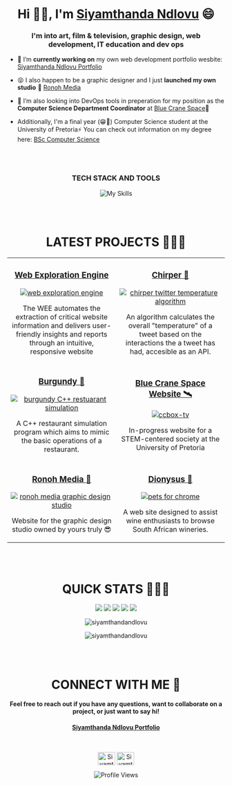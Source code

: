 <h1 align="center">Hi 👋🏾, I'm <a href="https://siyamthandandlovu.netlify.app/">Siyamthanda Ndlovu</a>
 😄</h1>
<h3 align="center">I'm into art, film & television, graphic design, web development, IT education and dev ops</h3>

- 🔭 I’m **currently working on** my own web development portfolio wesbite: [Siyamthanda Ndlovu Portfolio](https://siyamthandandlovu.netlify.app/)
- 😝 I also happen to be a graphic designer and I just **launched my own studio** 🎉 [Ronoh Media](https://ronohmedia.netlify.app/)

- 🌱 I’m also looking into DevOps tools in preperation for my position as the **Computer Science Department Coordinator** at [Blue Crane Space](https://www.linkedin.com/company/bluecranespace/)🔭

- Additionally, I'm a final year (😁🎉) Computer Science student at the University of Pretoria⚡
  You can check out information on my degree here: [BSc Computer Science](https://www.up.ac.za/yearbooks/2023/EBIT-faculty/UD-programmes/view/12134001#fin)

<div align="center">
<br><br>
<h3 align="center">TECH STACK AND TOOLS</h3>

![My Skills](https://skillicons.dev/icons?i=ubuntu,cypress,nestjs,py,grafana,prometheus,sentry,nodejs,astro,matlab,postgres,nextjs,react,docker,svelte,supabase,git,githubactions,github,java,cpp,ts,nginx,php,mysql,js,tailwind,figma,materialui,jest,vscode,eclipse,postman,netlify,bash,bun,npm,bootstrap,html,css&perline=8
)

<br><br>
<!-- Projects -->
<h1 align="center">LATEST PROJECTS 👩🏽‍💻</h1>
<div align="center">
  <table>
  <tr>
            <td width="50%">
                <h3 align="center">
                    <a href="https://github.com/COS301-SE-2024/Web-Exploration-Engine" target="_blank" rel="noreferrer">Web Exploration Engine</a>
                </h3>
                <p align="center">
                    <a href="https://github.com/COS301-SE-2024/Web-Exploration-Engine" target="_blank" rel="noreferrer"> 
			    <img src="https://mir-s3-cdn-cf.behance.net/project_modules/fs/791dfb190548687.665de18ebe3af.png" alt="web exploration engine"/> </a>
                    <p align="center">
                        The WEE automates the extraction of critical website information and delivers user-friendly insights and reports through an intuitive, responsive website
                    </p> 
            </p>
            </td>
                        <td width="50%">
                <h3 align="center">
                    <a href="https://github.com/siyamthandandlovu/chirper" target="_blank" rel="noreferrer"> Chirper 🪽</a>
                </h3>
                <p align="center">
                    <a href="https://github.com/siyamthandandlovu/chirper" target="_blank" rel="noreferrer"> 
			    <img src="https://mir-s3-cdn-cf.behance.net/project_modules/fs/50d253190548687.66574eb48dbf1.png" alt="chirper twitter temperature algorithm"/> </a>
                    <p align="center">
                        An algorithm calculates the overall "temperature" of a tweet based on the interactions the a tweet has had, accesible as an API.
                    </p> 
                </p>
            </td>
        </tr>
        <tr>
<td width="50%">
                <h3 align="center">
                    <a href="https://github.com/katnicole14/Burgundy" target="_blank" rel="noreferrer">Burgundy 🍔</a>
                </h3>
                <p align="center">
                    <a href="https://github.com/katnicole14/Burgundy" target="_blank" rel="noreferrer"> 
			    <img src="https://mir-s3-cdn-cf.behance.net/project_modules/fs/2b5f46190548687.65bc85293812d.png" alt="burgundy C++ restuarant simulation "/> </a>
                    <p align="center">
A C++ restaurant simulation program which aims to mimic the basic operations of a restaurant.</p> 
                </p>
            </td>
            <td width="50%">
                <h3 align="center">
                    <a href="https://bluecranespace.netlify.app/" target="_blank" rel="noreferrer">Blue Crane Space Website 🛰️</a>
                </h3>
                <p align="center">
                    <a href="https://bluecranespace.netlify.app/" target="_blank" rel="noreferrer"> 
			    <img src="https://mir-s3-cdn-cf.behance.net/project_modules/fs/863296190548687.663c616507db3.png" alt="ccbox-tv"/> </a>
                    <p align="center">
In-progress website for a STEM-centered society at the University of Pretoria                    </p> 
                </p>
            </td>
        </tr>
        <tr>
            <td width="50%">
				      <h3 align="center">
                    <a href="https://ronohmedia.netlify.app/" target="_blank" rel="noreferrer">Ronoh Media 👑</a>
                </h3>
                <p align="center">
                    <a href="https://ronohmedia.netlify.app/"  target="_blank" rel="noreferrer"> 
			    <img src="https://mir-s3-cdn-cf.behance.net/project_modules/fs/89444a190548687.65d73c1d50899.png" alt="ronoh media graphic design studio"/> </a>
                    <p align="center">
                        Website for the graphic design studio owned by yours truly 😎
                    </p> 
                </p>
            </td>
				<td width="50%">
                <h3 align="center">
                    <a href="https://dionysus-wines.netlify.app/" target="_blank" rel="noreferrer">Dionysus 🍷</a>
                </h3>
                <p align="center">
                    <a href="https://dionysus-wines.netlify.app/" target="_blank" rel="noreferrer"> <img src="https://mir-s3-cdn-cf.behance.net/project_modules/fs/54a541190548687.663287393b14d.png" alt="pets for chrome" /> </a>
                    <p align="center">
                        A web site designed to assist wine enthusiasts to browse South African wineries.
                    </p>  
            </p>
            </td>
        </tr>

  </table>
</div>









<br><br>

<h1 align="center">QUICK STATS 👩🏽‍💻</h1>

![](http://github-profile-summary-cards.vercel.app/api/cards/profile-details?username=siyamthandandlovu&theme=2077)
![](http://github-profile-summary-cards.vercel.app/api/cards/repos-per-language?username=siyamthandandlovu&theme=2077)
![](http://github-profile-summary-cards.vercel.app/api/cards/most-commit-language?username=siyamthandandlovu&theme=2077)
![](http://github-profile-summary-cards.vercel.app/api/cards/stats?username=siyamthandandlovu&theme=2077)
![](http://github-profile-summary-cards.vercel.app/api/cards/productive-time?username=siyamthandandlovu&theme=2077&utcOffset=8)

<p><img src="https://github-readme-streak-stats.herokuapp.com/?user=siyamthandandlovu&theme=radical&hide_border=false" alt="siyamthandandlovu" /></p>
<p><img src="https://github-readme-stats.vercel.app/api/top-langs/?username=siyamthandandlovu&theme=radical&hide_border=false&include_all_commits=false&count_private=false&layout=compact" alt="siyamthandandlovu" /></p>

</div>

<br><br>
<h1 align="center">CONNECT WITH ME 🍃</h1>


<h4 align="center"> Feel free to reach out if you have any questions, want to collaborate on a project, or just want to say hi!</h4>


<h4 align="center"><a href="https://siyamthandandlovu.netlify.app/">Siyamthanda Ndlovu Portfolio</a></h4>
<br>
</div>

<p align="center">
<a href="https://www.linkedin.com/in/siyamthandandlovu" target="blank"><img align="center" src="https://raw.githubusercontent.com/rahuldkjain/github-profile-readme-generator/master/src/images/icons/Social/linked-in-alt.svg" alt="Siyamthanda" height="30" width="40" /></a>
<a href="https://www.behance.net/gallery/176596729/Graphic-Design-Portfolio" target="blank"> <img align="center" href="https://www.behance.net/gallery/176596729/Graphic-Design-Portfolio" src="https://raw.githubusercontent.com/rahuldkjain/github-profile-readme-generator/master/src/images/icons/Social/behance.svg" alt="Siyamthanda" height="30" width="40" /></a>

</p>

<div align="center">
  
![Profile Views](https://komarev.com/ghpvc/?username=siyamthandandlovue&color=orange)

</div>
